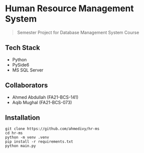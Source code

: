 # Human Resource Management System

> Semester Project for Database Management System Course

## Tech Stack

- Python
- PySide6
- MS SQL Server

## Collaborators

- Ahmed Abdullah (FA21-BCS-141)
- Aqib Mughal (FA21-BCS-073)

## Installation

```
git clone https://github.com/ahmedivy/hr-ms
cd hr-ms
python -m venv .venv
pip install -r requirements.txt
python main.py
```
